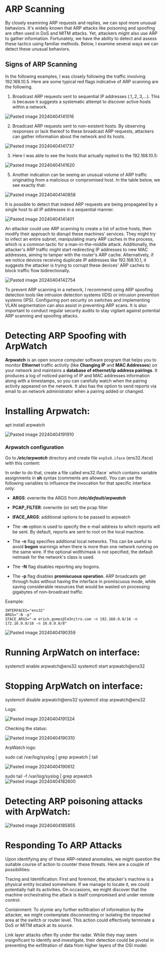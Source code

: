 # ARP Scanning

By closely examining ARP requests and replies, we can spot more unusual behaviors. It's widely known that ARP attacks like poisoning and spoofing are often used in DoS and MITM attacks. Yet, attackers might also use ARP to gather information. Fortunately, we have the ability to detect and assess these tactics using familiar methods. Below, I examine several ways we can detect these unusual behaviors.

## Signs of ARP Scanning

In the following examples, I was closely following the traffic involving 192.168.10.5. Here are some typical red flags indicative of ARP scanning are the following. 

1. Broadcast ARP requests sent to sequential IP addresses (.1,.2,.3,...). This is because it suggests a systematic attempt to discover active hosts within a network. 

![Pasted image 20240404141016](https://github.com/lm3nitro/Projects/assets/55665256/ed12c5c4-6cd8-4db4-a633-89387214f4ef)


2. Broadcast ARP requests sent to non-existent hosts. By observing responses or lack thereof to these broadcast ARP requests, attackers can gather information about the network and its hosts.

![Pasted image 20240404141737](https://github.com/lm3nitro/Projects/assets/55665256/fd71f047-15ed-478a-9c90-7498eac6bff5)


3. Here I was able to see the hosts that actually replied to the 192.168.10.5:
   
![Pasted image 20240404141620](https://github.com/lm3nitro/Projects/assets/55665256/d0b7f3ec-fa99-47e4-af50-23e1a39c4824)

5. Another indication can be seeing an unusual volume of ARP traffic originating from a malicious or compromised host. In the table below, we see exactly that:

![Pasted image 20240404140858](https://github.com/lm3nitro/Projects/assets/55665256/c9826d8d-1495-419e-8393-440e3bee689c)

It is possible to detect that indeed ARP requests are being propagated by a single host to all IP addresses in a sequential manner.

![Pasted image 20240404141401](https://github.com/lm3nitro/Projects/assets/55665256/bdea9adc-0f6b-4dc3-ba72-3ae13c223f6e)

An attacker could use ARP scanning to create a list of active hosts, then modify their approach to disrupt these machines' services. They might try to infect an entire subnet, manipulating many ARP caches in the process, which is a common tactic for a man-in-the-middle attack. Additionally, the attacker's ARP traffic might start redirecting IP addresses to new MAC addresses, aiming to tamper with the router's ARP cache. Alternatively, if we notice devices receiving duplicate IP addresses like 192.168.10.1, it suggests the attacker is trying to corrupt these devices' ARP caches to block traffic flow bidirectionally.

![Pasted image 20240404142754](https://github.com/lm3nitro/Projects/assets/55665256/563fc144-bd45-4a92-a412-e6f8572dd410)

To prevent ARP scanning in a network, I recommend using ARP spoofing detection tools like intrusion detection systems (IDS) or intrusion prevention systems (IPS). Configuring port security on switches and implementing VLAN segmentation can also assist in preventing ARP scans. It is also important to conduct regular security audits to stay vigilant against potential ARP scanning and spoofing attacks.


# Detecting ARP Spoofing with ArpWatch


**Arpwatch** is an open source computer software program that helps you to monitor **Ethernet** traffic activity (like **Changing IP** and **MAC Addresses**) on your network and maintains a **database of ethernet/ip address pairings**. It produces a log of noticed pairing of IP and MAC addresses information along with a timestamps, so you can carefully watch when the pairing activity appeared on the network. It also has the option to send reports via email to an network administrator when a pairing added or changed.

# Installing Arpwatch: 


apt install arpwatch

![Pasted image 20240404191910](https://github.com/lm3nitro/Projects/assets/55665256/a42e6239-19ba-429c-8a94-3bf07ab291ba)


### Arpwatch configuration


Go to **_/etc/arpwatch_** directory and create file `enp5s0.iface` (ens32.iface) with this content:

In order to do that, create a file called ens32.iface` which contains variable assignments in **sh** syntax (comments are allowed). You can use the following variables to influence the invocation for that specific interface only:

- **ARGS**: overwrite the ARGS from _**/etc/default/arpwatch**_
- **PCAP_FILTER**: overwrite (or set) the pcap filter
- **IFACE_ARGS**: additional options to be passed to arpwatch


- The **-m** option is used to specify the e-mail address to which reports will be sent. By default, reports are sent to root on the local machine.
    
- The **-n** flag specifies additional local networks. This can be useful to avoid **bogon** warnings when there is more than one network running on the same wire. If the optional width/mask is not specified, the default netmask for the network's class is used.
    
- The **-N** flag disables reporting any bogons.
    
- The **-p** flag disables **promiscuous operation**. ARP broadcasts get through hubs without having the interface in promiscuous mode, while saving considerable resources that would be wasted on processing gigabytes of non-broadcast traffic.




Example:

```
INTERFACES="ens32"
ARGS="-N -p"
IFACE_ARGS="-m erick.gomez@lm3nitro.com -n 192.168.0.0/16 -n 172.16.0.0/16 -n 10.0.0.0/8"

```



![Pasted image 20240404190359](https://github.com/lm3nitro/Projects/assets/55665256/6d339024-7237-47d7-bb5c-c061fc725e19)


# Running ArpWatch on interface:

systemctl enable arpwatch@ens32
systemctl start arpwatch@ens32


# Stopping ArpWatch on interface:

systemctl disable arpwatch@ens32
systemctl stop arpwatch@ens32


Logs:

![Pasted image 20240404191324](https://github.com/lm3nitro/Projects/assets/55665256/1936dc2a-a171-46bd-826b-66c6bc17f41f)




Checking the status:

![Pasted image 20240404190310](https://github.com/lm3nitro/Projects/assets/55665256/20f8a4ca-b43b-4066-8549-55b310b6df2d)




ArpWatch logs:



sudo cat /var/log/syslog | grep arpwatch | tail


![Pasted image 20240404190612](https://github.com/lm3nitro/Projects/assets/55665256/59664832-0848-4718-8233-0fbac2cee537)

sudo tail -f /var/log/syslog | grep arpwatch
![Pasted image 20240404182600](https://github.com/lm3nitro/Projects/assets/55665256/0071107c-66dd-4365-b78b-cdc3dd8a4f7d)


# Detecting ARP poisoning attacks with ArpWatch:

![Pasted image 20240404185855](https://github.com/lm3nitro/Projects/assets/55665256/4e039006-6b3c-49cc-a317-bdc7ad3121c2)

# Responding To ARP Attacks

Upon identifying any of these ARP-related anomalies, we might question the suitable course of action to counter these threats. Here are a couple of possibilities:

Tracing and Identification: First and foremost, the attacker's machine is a physical entity located somewhere. If we manage to locate it, we could potentially halt its activities. On occasions, we might discover that the machine orchestrating the attack is itself compromised and under remote control.

Containment: To stymie any further exfiltration of information by the attacker, we might contemplate disconnecting or isolating the impacted area at the switch or router level. This action could effectively terminate a DoS or MITM attack at its source.

Link layer attacks often fly under the radar. While they may seem insignificant to identify and investigate, their detection could be pivotal in preventing the exfiltration of data from higher layers of the OSI model.
